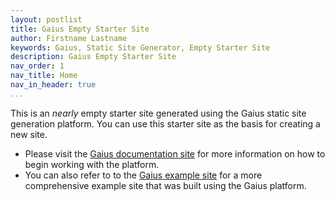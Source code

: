 ```yaml
---
layout: postlist
title: Gaius Empty Starter Site
author: Firstname Lastname
keywords: Gaius, Static Site Generator, Empty Starter Site
description: Gaius Empty Starter Site
nav_order: 1
nav_title: Home
nav_in_header: true
...
```


This is an *nearly* empty starter site generated using the Gaius static site generation platform.  You can use this starter site as the basis for creating a new site.

* Please visit the [Gaius documentation site](https://gaius-dev.github.io/gaius-docs/) for more information on how to begin working with the platform.
* You can also refer to to the [Gaius example site](https://gaius-dev.github.io/gaius-example) for a more comprehensive example site that was built using the Gaius platform.
